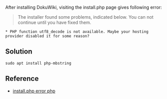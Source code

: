 After installing DokuWiki, visiting the install.php page gives following error:

>The installer found some problems, indicated below. You can not continue until you have fixed them.

    * PHP function utf8_decode is not available. Maybe your hosting provider disabled it for some reason?


## Solution
```shell
sudo apt install php-mbstring
```

## Reference
- [install.php error php](https://forum.dokuwiki.org/thread/6641)